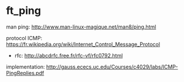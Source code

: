 # ft_ping

man ping: http://www.man-linux-magique.net/man8/ping.html

protocol ICMP: https://fr.wikipedia.org/wiki/Internet_Control_Message_Protocol
 - rfc: http://abcdrfc.free.fr/rfc-vf/rfc0792.html

implementation: http://gauss.ececs.uc.edu/Courses/c4029/labs/ICMP-PingReplies.pdf